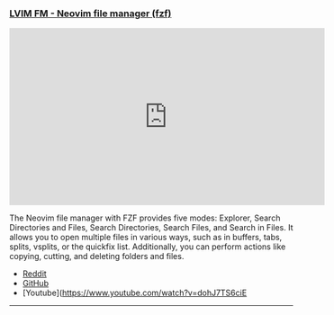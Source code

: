 <h3 id="LVIM-FM">
  <a href="#LVIM-FM">
    <span class="icon-text">
      <span class="icon">
        <i class="fa-solid fa-book"></i>
      </span>
    </span>
    <span>LVIM FM - Neovim file manager (fzf)</span>
  </a>
</h3>

<iframe width="560" height="315" src="https://www.youtube.com/embed/dohJ7TS6ciE" title="YouTube video player" frameborder="0" allow="accelerometer; autoplay; clipboard-write; encrypted-media; gyroscope; picture-in-picture; web-share" allowfullscreen></iframe>

The Neovim file manager with FZF provides five modes: Explorer, Search Directories and Files, Search Directories, Search 
Files, and Search in Files. It allows you to open multiple files in various ways, such as in buffers, tabs, splits, 
vsplits, or the quickfix list. Additionally, you can perform actions like copying, cutting, and deleting folders and 
files.

- [Reddit](https://www.reddit.com/r/neovim/comments/13j6q5r/introducing_lvim_file_manager_file_manager_for/)
- [GitHub](https://github.com/lvim-tech/lvim-fm)
- [Youtube](https://www.youtube.com/watch?v=dohJ7TS6ciE

---
